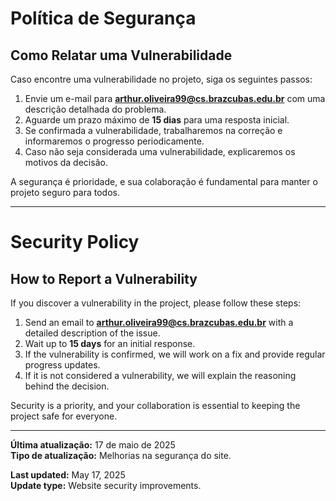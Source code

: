# Política de Segurança

## Como Relatar uma Vulnerabilidade

Caso encontre uma vulnerabilidade no projeto, siga os seguintes passos:

1. Envie um e-mail para **arthur.oliveira99@cs.brazcubas.edu.br** com uma descrição detalhada do problema.  
2. Aguarde um prazo máximo de **15 dias** para uma resposta inicial.  
3. Se confirmada a vulnerabilidade, trabalharemos na correção e informaremos o progresso periodicamente.  
4. Caso não seja considerada uma vulnerabilidade, explicaremos os motivos da decisão.  

A segurança é prioridade, e sua colaboração é fundamental para manter o projeto seguro para todos.

---

# Security Policy

## How to Report a Vulnerability

If you discover a vulnerability in the project, please follow these steps:

1. Send an email to **arthur.oliveira99@cs.brazcubas.edu.br** with a detailed description of the issue.  
2. Wait up to **15 days** for an initial response.  
3. If the vulnerability is confirmed, we will work on a fix and provide regular progress updates.  
4. If it is not considered a vulnerability, we will explain the reasoning behind the decision.

Security is a priority, and your collaboration is essential to keeping the project safe for everyone.

---

**Última atualização:** 17 de maio de 2025  
**Tipo de atualização:** Melhorias na segurança do site.

**Last updated:** May 17, 2025  
**Update type:** Website security improvements.
